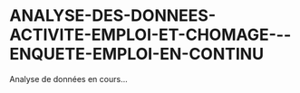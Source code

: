 # ANALYSE-DES-DONNEES-ACTIVITE-EMPLOI-ET-CHOMAGE---ENQUETE-EMPLOI-EN-CONTINU

Analyse de données en cours...
